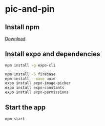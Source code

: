 # pic-and-pin

## Install npm 
[Download](https://www.npmjs.com/get-npm)

## Install expo and dependencies
```bash 
npm install -g expo-cli
```

```bash
npm install -S firebase
npm install --save uuid
expo install expo-image-picker
expo install expo-constants
expo install expo-permissions
```

## Start the app 

```bash
npm start 
```

